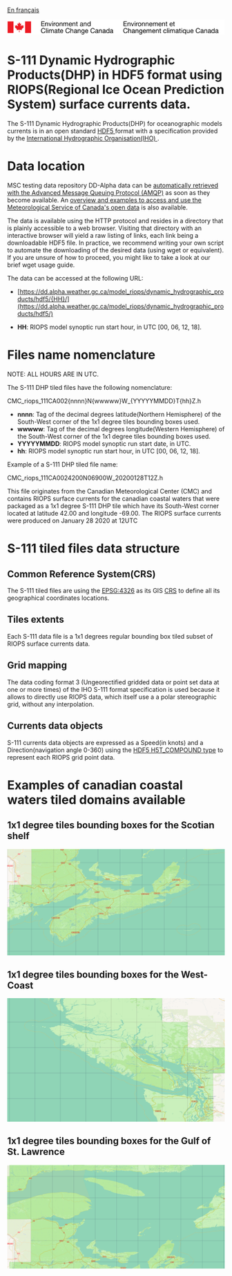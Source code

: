 [En français](readme_riops_S111-datamart-alpha_fr.md)

![ECCC logo](../../img_eccc-logo.png)

# S-111 Dynamic Hydrographic Products(DHP) in HDF5 format using RIOPS(Regional Ice Ocean Prediction System) surface currents data. 

The S-111 Dynamic Hydrographic Products(DHP) for oceanographic models currents is in an open standard [ HDF5 ](https://www.hdfgroup.org/solutions/hdf5/) format with a specification provided by the [ International Hydrographic Organisation(IHO) ](https://iho.int).

# Data location

MSC testing data repository DD-Alpha data can be [automatically retrieved with the Advanced Message Queuing Protocol (AMQP)](../../msc-datamart/amqp_en.md) as soon as they become available. An [overview and examples to access and use the Meteorological Service of Canada's open data](../../usage/readme_en.md) is also available.

The data is available using the HTTP protocol and resides in a directory that is plainly accessible to a web browser. Visiting that directory with an interactive browser will yield a raw listing of links, each link being a downloadable HDF5 file. In practice, we recommend writing your own script to automate the downloading of the desired data (using wget or equivalent). If you are unsure of how to proceed, you might like to take a look at our brief wget usage guide.

The data can be accessed at the following URL:

* [https://dd.alpha.weather.gc.ca/model_riops/dynamic_hydrographic_products/hdf5/{HH}/](https://dd.alpha.weather.gc.ca/model_riops/dynamic_hydrographic_products/hdf5/)

* __HH__: RIOPS model synoptic run start hour, in UTC [00, 06, 12, 18].

# Files name nomenclature

NOTE: ALL HOURS ARE IN UTC.

The S-111 DHP tiled files have the following nomenclature:

CMC_riops_111CA002{nnnn}N{wwwww}W_{YYYYYMMDD}T{hh}Z.h

* __nnnn__: Tag of the decimal degrees latitude(Northern Hemisphere) of the South-West corner of the 1x1 degree tiles bounding boxes used.
* __wwwww__: Tag of the decimal degrees longitude(Western Hemisphere) of the South-West corner of the 1x1 degree tiles bounding boxes used.
* __YYYYYMMDD__: RIOPS model synoptic run start date, in UTC.
* __hh__: RIOPS model synoptic run start hour, in UTC [00, 06, 12, 18].

Example of a S-111 DHP tiled file name:

CMC_riops_111CA0024200N06900W_20200128T12Z.h

This file originates from the Canadian Meteorological Center (CMC) and contains RIOPS surface currents for the canadian coastal waters that were packaged as a 1x1 degree S-111 DHP tile which have its South-West corner located at latitude 42.00 and longitude -69.00. The RIOPS surface currents were produced on January 28 2020 at 12UTC 

# S-111 tiled files data structure

## Common Reference System(CRS)

The S-111 tiled files are using the [EPSG:4326](https://epsg.io/4326) as its GIS [CRS](https://docs.qgis.org/2.8/en/docs/gentle_gis_introduction/coordinate_reference_systems.html) to define all its geographical coordinates locations.

## Tiles extents
Each S-111 data file is a 1x1 degrees regular bounding box tiled subset of RIOPS surface currents data.

## Grid mapping 
The data coding format 3 (Ungeorectified gridded data or point set data at one or more times) of the  IHO S-111 format specification  is used because it allows to directly use RIOPS data, which itself use a a polar stereographic grid, without any interpolation.

## Currents data objects
S-111 currents data objects are expressed as a Speed(in knots) and a Direction(navigation angle 0-360) using the [HDF5 H5T_COMPOUND type](https://bitbucket.hdfgroup.org/pages/HDFFV/hdf5doc/master/browse/html/cpplus_RM/class_h5_1_1_comp_type.html) to represent each RIOPS grid point data.

# Examples of canadian coastal waters tiled domains available

## 1x1 degree tiles bounding boxes for the Scotian shelf

![PNG Scotian shelf L2 tiles](ScotianShelfL2_tiles.png)

## 1x1 degree tiles bounding boxes for the West-Coast

![PNG West-Coast L2 tiles](WCoastL2Tiles.png)

## 1x1 degree tiles bounding boxes for the Gulf of St. Lawrence

![PNG GStl L2 tiles](GSTLL2Tiles.png)
